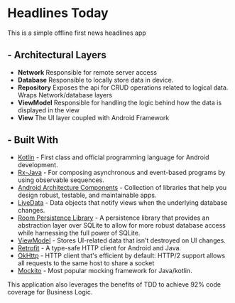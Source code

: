 # Headlines Today

This is a simple offline first news headlines app

## - Architectural Layers
- **Network** Responsible for remote server access
- **Database** Responsible to locally store data in device.
- **Repository** Exposes the api for CRUD operations related to logical data. Wraps Network/database layers
- **ViewModel** Responsible for handling the logic behind how the data is displayed in the view
- **View** The UI layer coupled with Android Framework


## - Built With
- [Kotlin](https://kotlinlang.org/) - First class and official programming language for Android development.
- [Rx-Java](https://github.com/ReactiveX/RxJava) - For composing asynchronous and event-based programs by using observable sequences.
- [Android Architecture Components](https://developer.android.com/topic/libraries/architecture) - Collection of libraries that help you design robust, testable, and maintainable apps.
- [LiveData](https://developer.android.com/topic/libraries/architecture/livedata) - Data objects that notify views when the underlying database changes.
- [Room Persistence Library](https://developer.android.com/topic/libraries/architecture/room) - A persistence library that provides an abstraction layer over SQLite to allow for more robust database access while harnessing the full power of SQLite.
- [ViewModel](https://developer.android.com/topic/libraries/architecture/viewmodel) - Stores UI-related data that isn't destroyed on UI changes.
- [Retrofit](https://square.github.io/retrofit/) - A type-safe HTTP client for Android and Java.
- [OkHttp](http://square.github.io/okhttp/) - HTTP client that's efficient by default: HTTP/2 support allows all requests to the same host to share a socket
- [Mockito](http://site.mockito.org/) - Most popular mocking framework for Java/kotlin.

This application also leverages the benefits of TDD to achieve 92% code coverage for Business Logic.